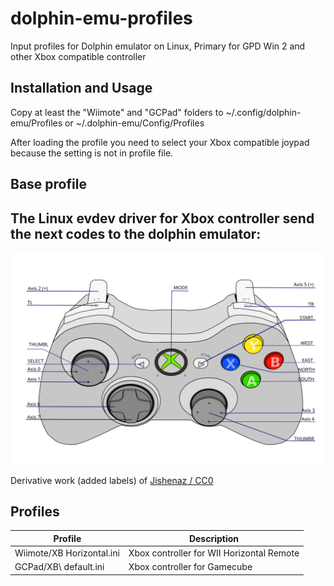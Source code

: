# dolphin-emu-profiles
Input profiles for Dolphin emulator on Linux, Primary for GPD Win 2 and
other Xbox compatible controller

## Installation and Usage
Copy at least the "Wiimote" and "GCPad" folders to ~/.config/dolphin-emu/Profiles or ~/.dolphin-emu/Config/Profiles

After loading the profile you need to select your Xbox compatible joypad because the setting is not in profile file.

## Base profile
## The Linux evdev driver for Xbox controller send the next codes to the dolphin emulator:
![Xbox base profile](Xbox_Controller.svg)

Derivative work (added labels) of [Jishenaz / CC0](https://commons.wikimedia.org/wiki/File:Xbox_Controller.svg)

## Profiles
Profile | Description
--- | ---
Wiimote/XB Horizontal.ini | Xbox controller for WII Horizontal Remote
GCPad/XB\ default.ini | Xbox controller for Gamecube
